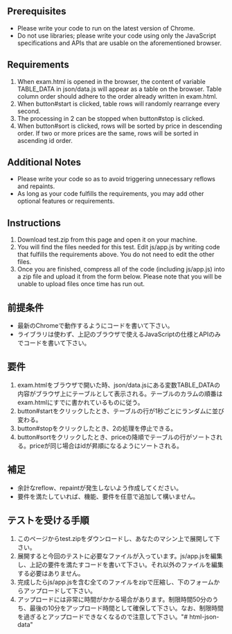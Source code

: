## Prerequisites

- Please write your code to run on the latest version of Chrome.
- Do not use libraries; please write your code using only the JavaScript specifications and APIs that are usable on the aforementioned browser.

## Requirements

1. When exam.html is opened in the browser, the content of variable TABLE_DATA in json/data.js will appear as a table on the browser. Table column order should adhere to the order already written in exam.html.
2. When button#start is clicked, table rows will randomly rearrange every second.
3. The processing in 2 can be stopped when button#stop is clicked.
4. When button#sort is clicked, rows will be sorted by price in descending order. If two or more prices are the same, rows will be sorted in ascending id order.

## Additional Notes

- Please write your code so as to avoid triggering unnecessary reflows and repaints.
- As long as your code fulfills the requirements, you may add other optional features or requirements.

## Instructions

1. Download test.zip from this page and open it on your machine.
2. You will find the files needed for this test. Edit js/app.js by writing code that fulfills the requirements above. You do not need to edit the other files.
3. Once you are finished, compress all of the code (including js/app.js) into a zip file and upload it from the form below. Please note that you will be unable to upload files once time has run out.

## 前提条件

- 最新のChromeで動作するようにコードを書いて下さい。
- ライブラリは使わず、上記のブラウザで使えるJavaScriptの仕様とAPIのみでコードを書いて下さい。

## 要件

1. exam.htmlをブラウザで開いた時、json/data.jsにある変数TABLE_DATAの内容がブラウザ上にテーブルとして表示される。テーブルのカラムの順番はexam.htmlにすでに書かれているものに従う。
2. button#startをクリックしたとき、テーブルの行が1秒ごとにランダムに並び変わる。
3. button#stopをクリックしたとき、2の処理を停止できる。
4. button#sortをクリックしたとき、priceの降順でテーブルの行がソートされる。priceが同じ場合はidが昇順になるようにソートされる。

## 補足

* 余計なreflow、repaintが発生しないよう作成してください。
* 要件を満たしていれば、機能、要件を任意で追加して構いません。

## テストを受ける手順

1. このページからtest.zipをダウンロードし、あなたのマシン上で展開して下さい。
2. 展開すると今回のテストに必要なファイルが入っています。js/app.jsを編集し、上記の要件を満たすコードを書いて下さい。それ以外のファイルを編集する必要はありません。
3. 完成したらjs/app.jsを含む全てのファイルをzipで圧縮し、下のフォームからアップロードして下さい。
4. アップロードには非常に時間がかかる場合があります。制限時間50分のうち、最後の10分をアップロード時間として確保して下さい。なお、制限時間を過ぎるとアップロードできなくなるので注意して下さい。"# html-json-data" 
